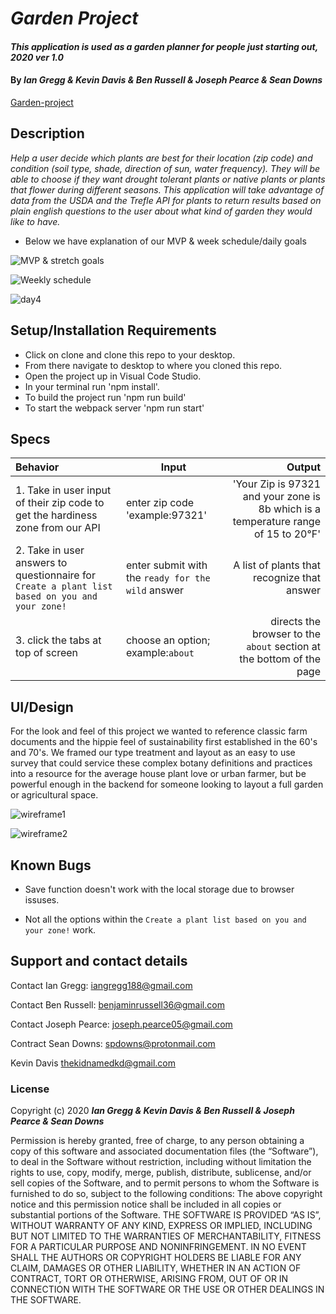 # _Garden Project_

#### _This application is used as a garden planner for people just starting out, 2020 ver 1.0_

#### By _Ian Gregg & Kevin Davis & Ben Russell & Joseph Pearce & Sean Downs_

[Garden-project](https://github.com/oldgregg89/Garden-Project-)

## Description

_Help a user decide which plants are best for their location (zip code) and condition (soil type, shade, direction of sun, water frequency). They will be able to choose if they want drought tolerant plants or native plants or plants that flower during different seasons. This application will take advantage of data from the USDA and the Trefle API for plants to return results based on plain english questions to the user about what kind of garden they would like to have._

* Below we have explanation of our MVP & week schedule/daily goals

![MVP & stretch goals](/assets/img/MVP&StrechGoals.png)

![Weekly schedule](/assets/img/weeklySchedule&Day2_3.png)

![day4](/assets/img/day4.png)




## Setup/Installation Requirements

* Click on clone and clone this repo to your desktop.
* From there navigate to desktop to where you cloned this repo.
* Open the project up in Visual Code Studio.
* In your terminal run 'npm install'.
* To build the project run 'npm run build'
* To start the webpack server 'npm run start'

## Specs

| Behavior    | Input | Output |
| :---------- | ----- | -----: |
| 1. Take in user input of their zip code to get the hardiness zone from our API | enter zip code 'example:97321' | 'Your Zip is 97321 and your zone is 8b which is a temperature range of 15 to 20°F' |
| 2. Take in user answers to questionnaire for ```Create a plant list based on you and your zone!``` | enter submit with the ```ready for the wild``` answer| A list of plants that recognize that answer |
| 3. click the tabs at top of screen | choose an option; example:```about``` | directs the browser to the ```about``` section at the bottom of the page |

## UI/Design

For the look and feel of this project we wanted to reference classic farm documents and the hippie feel of sustainability first established in the 60's and 70's. We framed our type treatment and layout as an easy to use survey that could service these complex botany definitions and practices into a resource for the average house plant love or urban farmer, but be powerful enough in the backend for someone looking to layout a full garden or agricultural space.

![wireframe1](/assets/img/wireframe1.png)

![wireframe2](/assets/img/wireframe2.png)


## Known Bugs

* Save function doesn't work with the local storage due to browser issuses. 

* Not all the options within the ```Create a plant list based on you and your zone!``` work. 

## Support and contact details

Contact Ian Gregg: <iangregg188@gmail.com>

Contact Ben Russell: <benjaminrussell36@gmail.com>

Contact Joseph Pearce: <joseph.pearce05@gmail.com>

Contract Sean Downs: <spdowns@protonmail.com>

Kevin Davis <thekidnamedkd@gmail.com>

### License

Copyright (c) 2020 **_Ian Gregg & Kevin Davis & Ben Russell & Joseph Pearce & Sean Downs_**

Permission is hereby granted, free of charge, to any person obtaining a copy of this software and associated documentation files (the “Software”), to deal in the Software without restriction, including without limitation the rights to use, copy, modify, merge, publish, distribute, sublicense, and/or sell copies of the Software, and to permit persons to whom the Software is furnished to do so, subject to the following conditions:
The above copyright notice and this permission notice shall be included in all copies or substantial portions of the Software.
THE SOFTWARE IS PROVIDED “AS IS”, WITHOUT WARRANTY OF ANY KIND, EXPRESS OR IMPLIED, INCLUDING BUT NOT LIMITED TO THE WARRANTIES OF MERCHANTABILITY, FITNESS FOR A PARTICULAR PURPOSE AND NONINFRINGEMENT. IN NO EVENT SHALL THE AUTHORS OR COPYRIGHT HOLDERS BE LIABLE FOR ANY CLAIM, DAMAGES OR OTHER LIABILITY, WHETHER IN AN ACTION OF CONTRACT, TORT OR OTHERWISE, ARISING FROM, OUT OF OR IN CONNECTION WITH THE SOFTWARE OR THE USE OR OTHER DEALINGS IN THE SOFTWARE.
